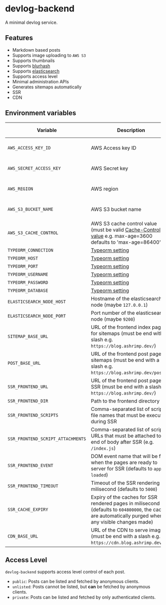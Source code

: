 # devlog-backend

A minimal devlog service.

## Features

-   Markdown based posts
-   Supports image uploading to `AWS S3`
-   Supports thumbnails
-   Supports [blurhash](https://blurha.sh)
-   Supports [elasticsearch](https://www.elastic.co/)
-   Supports access level
-   Minimal administration APIs
-   Generates sitemaps automatically
-   SSR
-   CDN

## Environment variables

| Variable                          | Description                                                                                                                                                                          | Related functionality      |
| --------------------------------- | ------------------------------------------------------------------------------------------------------------------------------------------------------------------------------------ | -------------------------- |
| `AWS_ACCESS_KEY_ID`               | AWS Access key ID                                                                                                                                                                    | Post images and thumbnails |
| `AWS_SECRET_ACCESS_KEY`           | AWS Secret key                                                                                                                                                                       | Post images and thumbnails |
| `AWS_REGION`                      | AWS region                                                                                                                                                                           | Post images and thumbnails |
| `AWS_S3_BUCKET_NAME`              | AWS S3 bucket name                                                                                                                                                                   | Post images and thumbnails |
| `AWS_S3_CACHE_CONTROL`            | AWS S3 cache control value (must be valid [Cache-Control value](https://developer.mozilla.org/ko/docs/Web/HTTP/Headers/Cache-Control) e.g. max-age=3600 defaults to 'max-age=86400') | Post images and thumbnails |
| `TYPEORM_CONNECTION`              | [Typeorm setting](https://github.com/typeorm/typeorm/blob/master/docs/using-ormconfig.md#using-environment-variables)                                                                | Database                   |
| `TYPEORM_HOST`                    | [Typeorm setting](https://github.com/typeorm/typeorm/blob/master/docs/using-ormconfig.md#using-environment-variables)                                                                | Database                   |
| `TYPEORM_PORT`                    | [Typeorm setting](https://github.com/typeorm/typeorm/blob/master/docs/using-ormconfig.md#using-environment-variables)                                                                | Database                   |
| `TYPEORM_USERNAME`                | [Typeorm setting](https://github.com/typeorm/typeorm/blob/master/docs/using-ormconfig.md#using-environment-variables)                                                                | Database                   |
| `TYPEORM_PASSWORD`                | [Typeorm setting](https://github.com/typeorm/typeorm/blob/master/docs/using-ormconfig.md#using-environment-variables)                                                                | Database                   |
| `TYPEORM_DATABASE`                | [Typeorm setting](https://github.com/typeorm/typeorm/blob/master/docs/using-ormconfig.md#using-environment-variables)                                                                | Database                   |
| `ELASTICSEARCH_NODE_HOST`         | Hostname of the elasticsearch node (maybe `127.0.0.1`)                                                                                                                               | Elasticsearch              |
| `ELASTICSEARCH_NODE_PORT`         | Port number of the elasticsearch node (maybe `9200`)                                                                                                                                 | Elasticsearch              |
| `SITEMAP_BASE_URL`                | URL of the frontend index page for sitemaps (must be end with a slash e.g. `https://blog.ashrimp.dev/`)                                                                              | Sitemap                    |
| `POST_BASE_URL`                   | URL of the frontend post page for sitemaps (must be end with a slash e.g. `https://blog.ashrimp.dev/posts/`)                                                                         | Sitemap                    |
| `SSR_FRONTEND_URL`                | URL of the frontend post page for SSR (must be end with a slash e.g. `https://blog.ashrimp.dev/`)                                                                                    | SSR                        |
| `SSR_FRONTEND_DIR`                | Path to the frontend directory                                                                                                                                                       | SSR                        |
| `SSR_FRONTEND_SCRIPTS`            | Comma-separated list of script file names that must be executed during SSR                                                                                                           | SSR                        |
| `SSR_FRONTEND_SCRIPT_ATTACHMENTS` | Comma-separated list of script URLs that must be attached to the end of body after SSR (e.g. `/index.js`)                                                                            | SSR                        |
| `SSR_FRONTEND_EVENT`              | DOM event name that will be fired when the pages are ready to server for SSR (defaults to `app-loaded`)                                                                              | SSR                        |
| `SSR_FRONTEND_TIMEOUT`            | Timeout of the SSR rendering in milisecond (defaults to `5000`)                                                                                                                      | SSR                        |
| `SSR_CACHE_EXPIRY`                | Expiry of the caches for SSR rendered pages in milisecond (defaults to `604800000`, the caches are automatically purged when any visible changes made)                               | SSR                        |
| `CDN_BASE_URL`                    | URL of the CDN to serve images (must be end with a slash e.g. `https://cdn.blog.ashrimp.dev/`)                                                                                       | CDN                        |

## Access Level

`devlog-backend` supports access level control of each post.

-   `public`: Posts can be listed and fetched by anonymous clients.
-   `unlisted`: Posts cannot be listed, but **can** be fetched by anonymous clients.
-   `private`: Posts can be listed and fetched by only authenticated clients.
